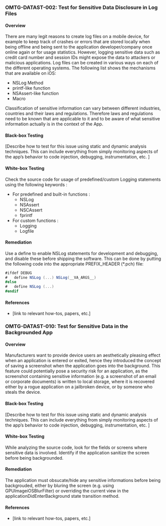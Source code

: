 ### <a name="OMTG-DATAST-002"></a>OMTG-DATAST-002: Test for Sensitive Data Disclosure in Log Files

#### Overview

There are many legit reasons to create log files on a mobile device, for example to keep track of crashes or errors that are stored locally when being offline and being sent to the application developer/company once online again or for usage statistics. However, logging sensitive data such as credit card number and session IDs might expose the data to attackers or malicious applications.
Log files can be created in various ways on each of the different operating systems. The following list shows the mechanisms that are available on iOS:

* NSLog Method 
* printf-like function
* NSAssert-like function
* Macro

Classification of sensitive information can vary between different industries, countries and their laws and regulations. Therefore laws and regulations need to be known that are applicable to it and to be aware of what sensitive information actually is in the context of the App.

#### Black-box Testing

[Describe how to test for this issue using static and dynamic analysis techniques. This can include everything from simply monitoring aspects of the app’s behavior to code injection, debugging, instrumentation, etc. ]

#### White-box Testing

Check the source code for usage of predefined/custom Logging statements using the following keywords :
* For predefined and built-in functions :
  * NSLog
  * NSAssert
  * NSCAssert
  * fprintf
* For custom functions :
  * Logging
  * Logfile


#### Remediation

Use a define to enable NSLog statements for development and debugging, and disable these before shipping the software. This can be done by putting the following code into the appropriate PREFIX_HEADER (*.pch) file:

```C#
#ifdef DEBUG
#   define NSLog (...) NSLog(__VA_ARGS__)
#else
#   define NSLog (...)
#endif
```

#### References

- [link to relevant how-tos, papers, etc.]


### <a name="OMTG-DATAST-010"></a>OMTG-DATAST-010: Test for Sensitive Data in the Backgrounded App

#### Overview

Manufacturers want to provide device users an aesthetically pleasing effect when an application is entered or exited, hence they introduced the concept of saving a screenshot when the application goes into the background. This feature could potentially pose a security risk for an application, as the screenshot containing sensitive information (e.g. a screenshot of an email or corporate documents) is written to local storage, where it is recovered either by a rogue application on a jailbroken device, or by someone who steals the device.

#### Black-box Testing

[Describe how to test for this issue using static and dynamic analysis techniques. This can include everything from simply monitoring aspects of the app’s behavior to code injection, debugging, instrumentation, etc. ]

#### White-box Testing

While analyzing the source code, look for the fields or screens where sensitive data is involved. Identify if the application sanitize the screen before being backgrounded.

#### Remediation

The application must obsucate/hide any sensitive informations before being backgrouded, either by bluring the screen (e.g. using GPUImageiOSBlurFilter) or overriding the current view in the applicationDidEnterBackground state transition method.

#### References

- [link to relevant how-tos, papers, etc.]
